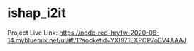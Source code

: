 # ishap_i2it
Project Live Link: https://node-red-hryfw-2020-08-14.mybluemix.net/ui/#!/1?socketid=YXI971EXPOP7oBV4AAAJ

